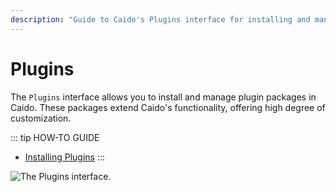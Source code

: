```yaml
---
description: "Guide to Caido's Plugins interface for installing and managing extension packages to customize functionality."
---
```


# Plugins

The `Plugins` interface allows you to install and manage plugin packages in Caido. These packages extend Caido's functionality, offering high degree of customization.

::: tip HOW-TO GUIDE

- [Installing Plugins](/guides/plugins_installing.md)
:::

<img alt="The Plugins interface." src="/_images/plugins_interface.png" center>
